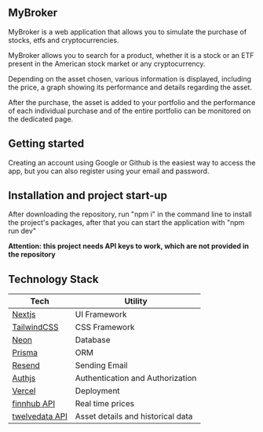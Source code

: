 ## MyBroker

MyBroker is a web application that allows you to simulate the purchase of stocks, etfs and cryptocurrencies.

MyBroker allows you to search for a product, whether it is a stock or an ETF present in the American stock market or any cryptocurrency.

Depending on the asset chosen, various information is displayed, including the price, a graph showing its performance and details regarding the asset.

After the purchase, the asset is added to your portfolio and the performance of each individual purchase and of the entire portfolio can be monitored on the dedicated page.

## Getting started

Creating an account using Google or Github is the easiest way to access the app, but you can also register using your email and password.

## Installation and project start-up

After downloading the repository, run "npm i" in the command line to install the project's packages, after that you can start the application with "npm run dev"

**Attention: this project needs API keys to work, which are not provided in the repository**

## Technology Stack

| Tech    | Utility |
|---------|----------|
| [Nextjs](https://nextjs.org)   | UI Framework        |
| [TailwindCSS](https://tailwindcss.com)    | CSS Framework       |
| [Neon](https://neon.tech/) | Database |
| [Prisma](https://www.prisma.io/) | ORM |
| [Resend](https://resend.com/) | Sending Email |
| [Authjs](https://authjs.dev/) | Authentication and Authorization|
| [Vercel](https://vercel.com/) | Deployment |
| [finnhub API](https://finnhub.io/) | Real time prices |
| [twelvedata API](https://twelvedata.com/) | Asset details and historical data |